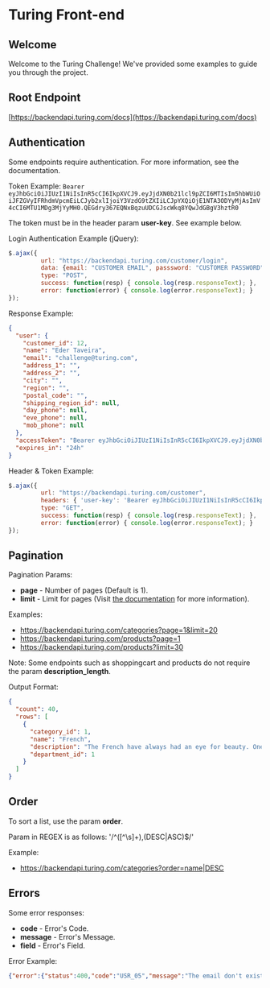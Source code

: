 # Turing Front-end


## Welcome
Welcome to the Turing Challenge! We've provided some examples to guide you through the project.

## Root Endpoint 
[https://backendapi.turing.com/docs](https://backendapi.turing.com/docs)

## Authentication
Some endpoints require authentication. For more information, see the documentation. 

Token Example: ```Bearer eyJhbGciOiJIUzI1NiIsInR5cCI6IkpXVCJ9.eyJjdXN0b21lcl9pZCI6MTIsIm5hbWUiOiJFZGVyIFRhdmVpcmEiLCJyb2xlIjoiY3VzdG9tZXIiLCJpYXQiOjE1NTA3ODYyMjAsImV4cCI6MTU1MDg3MjYyMH0.QEGdry367EQNxBqzuUDCGJscWkq8YQwJdGBgV3hztR0```
 
The token must be in the header param **user-key**. See example below.

Login Authentication Example (jQuery):
```javascript
$.ajax({ 
         url: "https://backendapi.turing.com/customer/login",
         data: {email: "CUSTOMER EMAIL", passsword: "CUSTOMER PASSWORD"},
         type: "POST",
         success: function(resp) { console.log(resp.responseText); },
         error: function(error) { console.log(error.responseText); }
});		
```

Response Example:
```json
{
  "user": {
    "customer_id": 12,
    "name": "Eder Taveira",
    "email": "challenge@turing.com",
    "address_1": "",
    "address_2": "",
    "city": "",
    "region": "",
    "postal_code": "",
    "shipping_region_id": null,
    "day_phone": null,
    "eve_phone": null,
    "mob_phone": null
  },
  "accessToken": "Bearer eyJhbGciOiJIUzI1NiIsInR5cCI6IkpXVCJ9.eyJjdXN0b21lcl9pZCI6MTIsIm5hbWUiOiJFZGVyIFRhdmVpcmEiLCJyb2xlIjoiY3VzdG9tZXIiLCJpYXQiOjE1NTA3ODYyMjAsImV4cCI6MTU1MDg3MjYyMH0.QEGdry367EQNxBqzuUDCGJscWkq8YQwJdGBgV3hztR0",
  "expires_in": "24h"
}
```

Header & Token Example:
```javascript
$.ajax({ 
         url: "https://backendapi.turing.com/customer",
         headers: { 'user-key': 'Bearer eyJhbGciOiJIUzI1NiIsInR5cCI6IkpXVCJ9.eyJjdXN0b21lcl9pZCI6MTIsIm5hbWUiOiJFZGVyIFRhdmVpcmEiLCJyb2xlIjoiY3VzdG9tZXIiLCJpYXQiOjE1NTA3ODYyMjAsImV4cCI6MTU1MDg3MjYyMH0.QEGdry367EQNxBqzuUDCGJscWkq8YQwJdGBgV3hztR0' },
         type: "GET",
         success: function(resp) { console.log(resp.responseText); },
         error: function(error) { console.log(error.responseText); }
});		
```

## Pagination
Pagination Params:

* **page** - Number of pages (Default is 1).
* **limit** - Limit for pages (Visit [the documentation](https://backendapi.turing.com/docs) for more information).

Examples: 

* https://backendapi.turing.com/categories?page=1&limit=20
* https://backendapi.turing.com/products?page=1
* https://backendapi.turing.com/products?limit=30

Note: Some endpoints such as shoppingcart and products do not require the param **description_length**.

Output Format:
```json
{
  "count": 40,
  "rows": [
    {
      "category_id": 1,
      "name": "French",
      "description": "The French have always had an eye for beauty. One look at the T-shirts below and you'll see that same appreciation has been applied abundantly to their postage stamps. Below are some of our most beautiful and colorful T-shirts, so browse away! And don't forget to go all the way to the bottom - you don't want to miss any of them!",
      "department_id": 1
    }
  ]
}
```

## Order

To sort a list, use the param **order**.

Param in REGEX is as follows: '/^([^\s]+),(DESC|ASC)$/'

Example: 

* https://backendapi.turing.com/categories?order=name|DESC
 


## Errors

Some error responses:

* **code** - Error's Code.
* **message** - Error's Message.
* **field** - Error's Field.

Error Example:
```json
{"error":{"status":400,"code":"USR_05","message":"The email don't exists.","field":"email"}}
```

